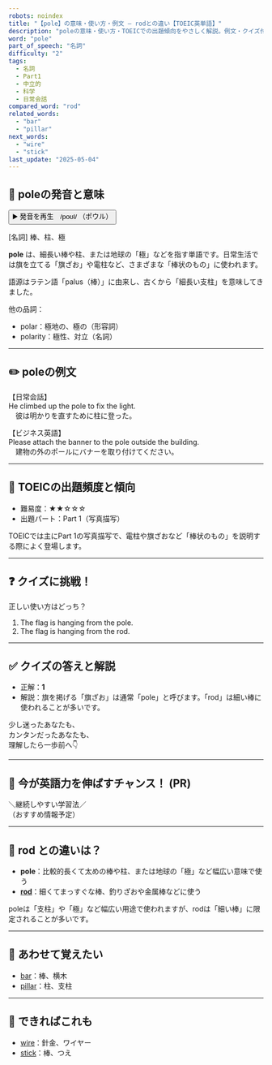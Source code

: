 ```yaml
---
robots: noindex
title: "【pole】の意味・使い方・例文 ― rodとの違い【TOEIC英単語】"
description: "poleの意味・使い方・TOEICでの出題傾向をやさしく解説。例文・クイズ付きでrodとの違いもわかりやすく学べます。"
word: "pole"
part_of_speech: "名詞"
difficulty: "2"
tags:
  - 名詞
  - Part1
  - 中立的
  - 科学
  - 日常会話
compared_word: "rod"
related_words:
  - "bar"
  - "pillar"
next_words:
  - "wire"
  - "stick"
last_update: "2025-05-04"
---
```


## 🔰 poleの発音と意味

<button class="play-audio" onclick="playTTS('pole')">
  <span class="play-audio-main">
    ▶️ 発音を再生　/poʊl/
  </span>
  <span class="play-audio-sub">
    （ポウル）
  </span>
</button>

[名詞] 棒、柱、極

**pole** は、細長い棒や柱、または地球の「極」などを指す単語です。日常生活では旗を立てる「旗ざお」や電柱など、さまざまな「棒状のもの」に使われます。

語源はラテン語「palus（棒）」に由来し、古くから「細長い支柱」を意味してきました。

他の品詞：  
- polar：極地の、極の（形容詞）
- polarity：極性、対立（名詞）

---

## ✏️ poleの例文

【日常会話】  
He climbed up the pole to fix the light.  
　彼は明かりを直すために柱に登った。

【ビジネス英語】  
Please attach the banner to the pole outside the building.  
　建物の外のポールにバナーを取り付けてください。

---

## 🎯 TOEICの出題頻度と傾向

- 難易度：★★☆☆☆
- 出題パート：Part 1（写真描写）

TOEICでは主にPart 1の写真描写で、電柱や旗ざおなど「棒状のもの」を説明する際によく登場します。

---

## ❓ クイズに挑戦！

正しい使い方はどっち？

1. The flag is hanging from the pole.  
2. The flag is hanging from the rod.

---

## ✅ クイズの答えと解説

- 正解：**1**
- 解説：旗を掲げる「旗ざお」は通常「pole」と呼びます。「rod」は細い棒に使われることが多いです。

少し迷ったあなたも、  
カンタンだったあなたも、  
理解したら一歩前へ👇️

---

## 🚀 今が英語力を伸ばすチャンス！ (PR)

<div class="info-center">
＼継続しやすい学習法／<br>  
（おすすめ情報予定）
</div>

---

## 🤔  rod との違いは？

- **pole**：比較的長くて太めの棒や柱、または地球の「極」など幅広い意味で使う
- **[rod](/rod)**：細くてまっすぐな棒、釣りざおや金属棒などに使う

poleは「支柱」や「極」など幅広い用途で使われますが、rodは「細い棒」に限定されることが多いです。

---

## 🧩 あわせて覚えたい

- [bar](/bar)：棒、横木
- [pillar](/pillar)：柱、支柱

---

## 📖 できればこれも

- [wire](/wire)：針金、ワイヤー
- [stick](/stick)：棒、つえ

<!-- cvid: aid40_bid09 -->
